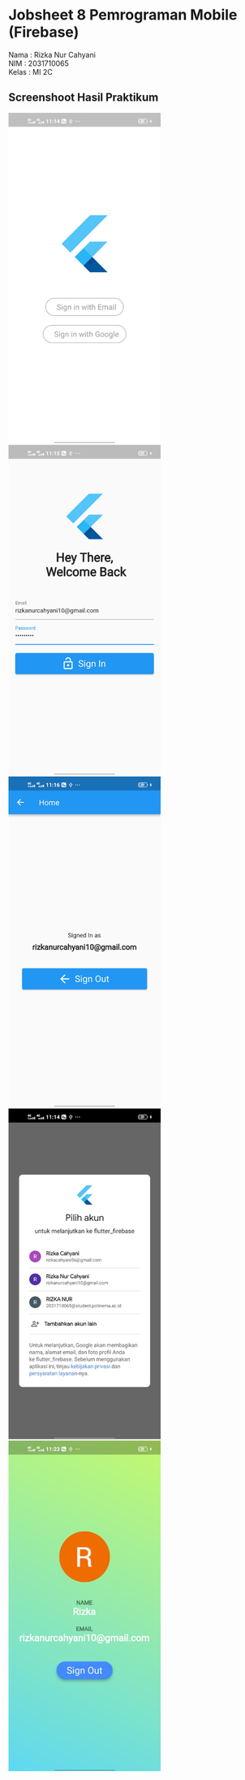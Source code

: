 # Jobsheet 8 Pemrograman Mobile (Firebase)

Nama  : Rizka Nur Cahyani <br/>
NIM   : 2031710065 <br/>
Kelas : MI 2C <br/>

## Screenshoot Hasil Praktikum
<img src="img/h1.jpg" alt="drawing" width="300"/>
<br/>
<img src="img/h2.jpg" alt="drawing" width="300"/>
<br/>
<img src="img/h3.jpg" alt="drawing" width="300"/>
<br/>
<img src="img/h4.jpg" alt="drawing" width="300"/>
<br/>
<img src="img/h5.jpg" alt="drawing" width="300"/>